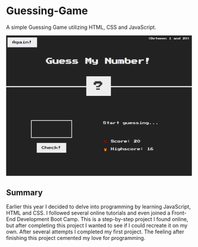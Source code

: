 # Guessing-Game
A simple Guessing Game utilizing HTML, CSS and JavaScript. 

![WebPage](Webpage.PNG)

## Summary
Earlier this year I decided to delve into programming by learning JavaScript, HTML and CSS. I followed several online tutorials and even joined a Front-End Development Boot Camp. This is a step-by-step project I found online, but after completing this project I wanted to see if I could recreate it on my own. After several attempts I completed my first project. The feeling after finishing this project cemented my love for programming.
